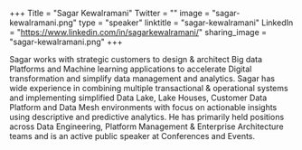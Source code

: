 +++
Title = "Sagar Kewalramani"
Twitter = ""
image = "sagar-kewalramani.png"
type = "speaker"
linktitle = "sagar-kewalramani"
LinkedIn = "https://www.linkedin.com/in/sagarkewalramani/"
sharing_image = "sagar-kewalramani.png"
+++

Sagar works with strategic customers to design & architect Big data Platforms and Machine learning applications to accelerate Digital transformation and simplify data management and analytics. Sagar has wide experience in combining multiple transactional & operational systems and implementing simplified Data Lake, Lake Houses, Customer Data Platform and Data Mesh environments with focus on actionable insights using descriptive and predictive analytics. He has primarily held positions across Data Engineering, Platform Management & Enterprise Architecture teams and is an active public speaker at Conferences and Events.
